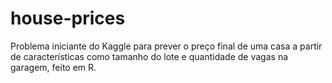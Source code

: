 # house-prices
Problema iniciante do Kaggle para prever o preço final de uma casa a partir de características como tamanho do lote e quantidade de vagas na garagem, feito em R.
